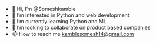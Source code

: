 - 👋 Hi, I’m @Someshkamble
- 👀 I’m interested in Python and web development
- 🌱 I’m currently learning Python and ML
- 💞️ I’m looking to collaborate on product based companies
- 📫 How to reach me kamblesomesh14@gmail.com

<!---
Someshkamble/Someshkamble is a ✨ special ✨ repository because its `README.md` (this file) appears on your GitHub profile.
You can click the Preview link to take a look at your changes.
--->
